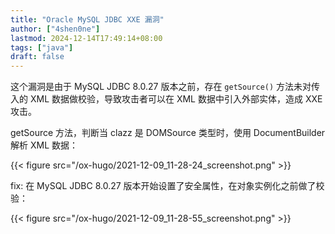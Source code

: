 ```yaml
---
title: "Oracle MySQL JDBC XXE 漏洞"
author: ["4shen0ne"]
lastmod: 2024-12-14T17:49:14+08:00
tags: ["java"]
draft: false
---
```


这个漏洞是由于 MySQL JDBC 8.0.27 版本之前，存在 `getSource()` 方法未对传入的 XML
数据做校验，导致攻击者可以在 XML 数据中引入外部实体，造成 XXE 攻击。

getSource 方法，判断当 clazz 是 DOMSource 类型时，使用 DocumentBuilder 解析 XML
数据：

{{< figure src="/ox-hugo/2021-12-09_11-28-24_screenshot.png" >}}

fix: 在 MySQL JDBC 8.0.27 版本开始设置了安全属性，在对象实例化之前做了校验：

{{< figure src="/ox-hugo/2021-12-09_11-28-55_screenshot.png" >}}
